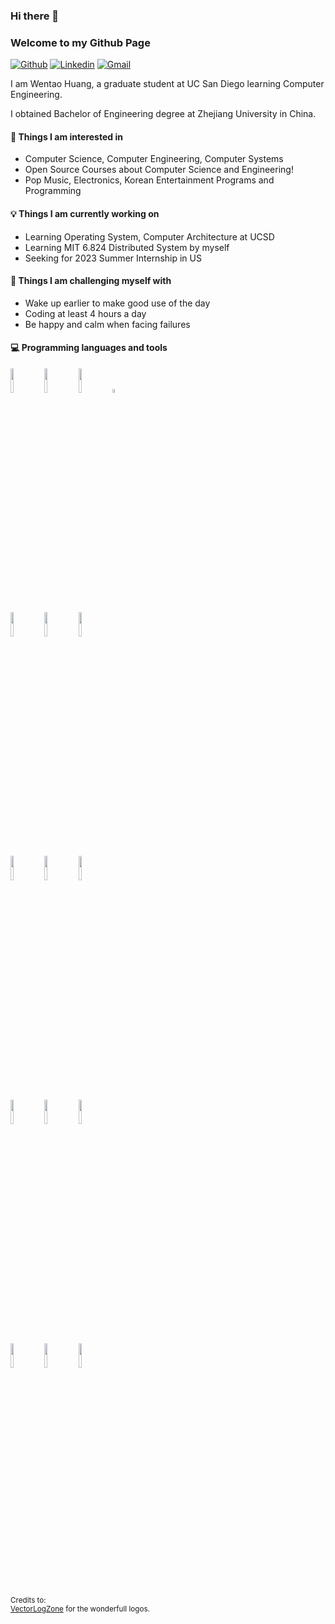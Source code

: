 ### Hi there 👋 
### Welcome to my Github Page

[![Github](https://img.shields.io/badge/-Github-000?style=flat&logo=Github&logoColor=white)](https://github.com/ZJU-Winter)
[![Linkedin](https://img.shields.io/badge/-LinkedIn-blue?style=flat&logo=Linkedin&logoColor=white)](https://www.linkedin.com/in/winston-huang413/)
[![Gmail](https://img.shields.io/badge/-Gmail-c14438?style=flat&logo=Gmail&logoColor=white)](mailto:huangtt.888@gmail.com)

I am Wentao Huang, a graduate student at UC San Diego learning Computer Engineering.

I obtained Bachelor of Engineering degree at Zhejiang University in China.

#### 👀 Things I am interested in
- Computer Science, Computer Engineering, Computer Systems
- Open Source Courses about Computer Science and Engineering!
- Pop Music, Electronics, Korean Entertainment Programs and Programming

#### 💡 Things I am currently working on
- Learning Operating System, Computer Architecture at UCSD
- Learning MIT 6.824 Distributed System by myself
- Seeking for 2023 Summer Internship in US

#### :muscle: Things I am challenging myself with
- Wake up earlier to make good use of the day
- Coding at least 4 hours a day
- Be happy and calm when facing failures

#### :computer: Programming languages and tools
<p>

<code><img width="10%" src="https://www.vectorlogo.zone/logos/java/java-ar21.svg"></code>
<code><img width="10%" src="https://www.vectorlogo.zone/logos/python/python-ar21.svg"></code>
<code><img width="10%" src="https://www.vectorlogo.zone/logos/golang/golang-ar21.svg"></code>
<code><img width="4%"  src="https://user-images.githubusercontent.com/78242467/202562628-ce35529c-dd7a-4d02-8229-c6f338e5cca1.svg"></code>
<br />
<code><img width="10%" src="https://www.vectorlogo.zone/logos/git-scm/git-scm-ar21.svg"></code>
<code><img width="10%" src="https://www.vectorlogo.zone/logos/linux/linux-ar21.svg"></code>
<code><img width="10%" src="https://www.vectorlogo.zone/logos/docker/docker-ar21.svg"></code>
<br />
<code><img width="10%" src="https://www.vectorlogo.zone/logos/mysql/mysql-ar21.svg"></code>
<code><img width="10%" src="https://www.vectorlogo.zone/logos/mongodb/mongodb-ar21.svg"></code>
<code><img width="10%" src="https://www.vectorlogo.zone/logos/apache_hadoop/apache_hadoop-ar21.svg"></code>
<br />
<code><img width="10%" src="https://www.vectorlogo.zone/logos/tensorflow/tensorflow-ar21.svg"></code>
<code><img width="10%" src="https://www.vectorlogo.zone/logos/pytorch/pytorch-ar21.svg"></code>
<code><img width="10%" src="https://www.vectorlogo.zone/logos/nodejs/nodejs-ar21.svg"></code>
<br />
<code><img width="10%" src="https://www.vectorlogo.zone/logos/djangoproject/djangoproject-ar21.svg"></code>
<code><img width="10%" src="https://www.vectorlogo.zone/logos/reactjs/reactjs-ar21.svg"></code>
<code><img width="10%" src="https://www.vectorlogo.zone/logos/getbootstrap/getbootstrap-ar21.svg"></code>

</p>

<sub>Credits to: <br/>[VectorLogZone](https://www.vectorlogo.zone/) for the wonderfull logos.</sub>
